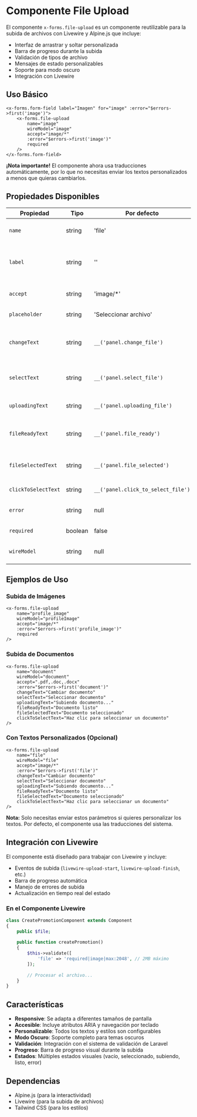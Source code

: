 # Componente File Upload

El componente `x-forms.file-upload` es un componente reutilizable para la subida de archivos con Livewire y Alpine.js que incluye:

- Interfaz de arrastrar y soltar personalizada
- Barra de progreso durante la subida
- Validación de tipos de archivo
- Mensajes de estado personalizables
- Soporte para modo oscuro
- Integración con Livewire

## Uso Básico

```blade
<x-forms.form-field label="Imagen" for="image" :error="$errors->first('image')">
    <x-forms.file-upload
        name="image"
        wireModel="image"
        accept="image/*"
        :error="$errors->first('image')"
        required
    />
</x-forms.form-field>
```

**¡Nota importante!** El componente ahora usa traducciones automáticamente, por lo que no necesitas enviar los textos personalizados a menos que quieras cambiarlos.

## Propiedades Disponibles

| Propiedad | Tipo | Por defecto | Descripción |
|-----------|------|-------------|-------------|
| `name` | string | 'file' | Nombre del campo de entrada |
| `label` | string | '' | Etiqueta del campo (no se usa en este componente) |
| `accept` | string | 'image/*' | Tipos de archivo aceptados |
| `placeholder` | string | 'Seleccionar archivo' | Texto del placeholder |
| `changeText` | string | `__('panel.change_file')` | Texto del botón cuando hay archivo seleccionado |
| `selectText` | string | `__('panel.select_file')` | Texto del botón cuando no hay archivo |
| `uploadingText` | string | `__('panel.uploading_file')` | Texto durante la subida |
| `fileReadyText` | string | `__('panel.file_ready')` | Texto cuando el archivo está listo |
| `fileSelectedText` | string | `__('panel.file_selected')` | Texto cuando se selecciona un archivo |
| `clickToSelectText` | string | `__('panel.click_to_select_file')` | Texto instructivo |
| `error` | string | null | Mensaje de error a mostrar |
| `required` | boolean | false | Si el campo es requerido |
| `wireModel` | string | null | Modelo de Livewire para el campo |

## Ejemplos de Uso

### Subida de Imágenes
```blade
<x-forms.file-upload
    name="profile_image"
    wireModel="profileImage"
    accept="image/*"
    :error="$errors->first('profile_image')"
    required
/>
```

### Subida de Documentos
```blade
<x-forms.file-upload
    name="document"
    wireModel="document"
    accept=".pdf,.doc,.docx"
    :error="$errors->first('document')"
    changeText="Cambiar documento"
    selectText="Seleccionar documento"
    uploadingText="Subiendo documento..."
    fileReadyText="Documento listo"
    fileSelectedText="Documento seleccionado"
    clickToSelectText="Haz clic para seleccionar un documento"
/>
```

### Con Textos Personalizados (Opcional)
```blade
<x-forms.file-upload
    name="file"
    wireModel="file"
    accept="image/*"
    :error="$errors->first('file')"
    changeText="Cambiar documento"
    selectText="Seleccionar documento"
    uploadingText="Subiendo documento..."
    fileReadyText="Documento listo"
    fileSelectedText="Documento seleccionado"
    clickToSelectText="Haz clic para seleccionar un documento"
/>
```

**Nota:** Solo necesitas enviar estos parámetros si quieres personalizar los textos. Por defecto, el componente usa las traducciones del sistema.

## Integración con Livewire

El componente está diseñado para trabajar con Livewire y incluye:

- Eventos de subida (`livewire-upload-start`, `livewire-upload-finish`, etc.)
- Barra de progreso automática
- Manejo de errores de subida
- Actualización en tiempo real del estado

### En el Componente Livewire

```php
class CreatePromotionComponent extends Component
{
    public $file;
    
    public function createPromotion()
    {
        $this->validate([
            'file' => 'required|image|max:2048', // 2MB máximo
        ]);
        
        // Procesar el archivo...
    }
}
```

## Características

- **Responsive**: Se adapta a diferentes tamaños de pantalla
- **Accesible**: Incluye atributos ARIA y navegación por teclado
- **Personalizable**: Todos los textos y estilos son configurables
- **Modo Oscuro**: Soporte completo para temas oscuros
- **Validación**: Integración con el sistema de validación de Laravel
- **Progreso**: Barra de progreso visual durante la subida
- **Estados**: Múltiples estados visuales (vacío, seleccionado, subiendo, listo, error)

## Dependencias

- Alpine.js (para la interactividad)
- Livewire (para la subida de archivos)
- Tailwind CSS (para los estilos) 
